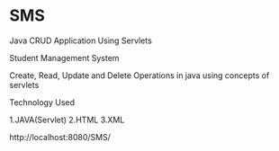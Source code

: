 # SMS
Java CRUD Application Using Servlets 

Student Management System

Create, Read, Update and Delete Operations in java using concepts of servlets

Technology Used

1.JAVA(Servlet)
2.HTML
3.XML

http://localhost:8080/SMS/
